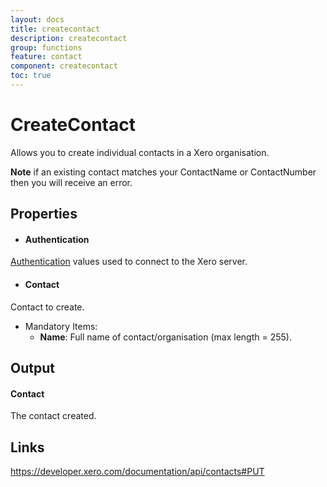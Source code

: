 ```yaml
---
layout: docs
title: createcontact
description: createcontact
group: functions
feature: contact
component: createcontact
toc: true
---
```

CreateContact
============

Allows you to create individual contacts in a Xero organisation.

**Note** if an existing contact matches your ContactName or ContactNumber then you will receive an error.

Properties
----------

- #### Authentication
[Authentication](../../../Common/Authentication/Index.md) values used to connect to the Xero server.
- #### Contact
Contact to create.
- Mandatory Items:
     - **Name**: Full name of contact/organisation (max length = 255).


Output
-----
#### Contact
The contact created.

Links
-----

https://developer.xero.com/documentation/api/contacts#PUT
